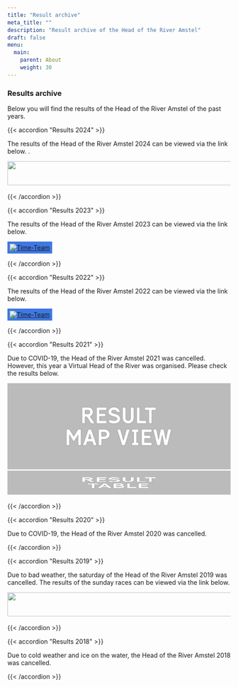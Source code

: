 ```yaml
---
title: "Result archive"
meta_title: ""
description: "Result archive of the Head of the River Amstel"
draft: false
menu:
  main:
    parent: About
    weight: 30
---
```

### Results archive 
Below you will find the results of the Head of the River Amstel of the past years.



{{< accordion "Results 2024" >}}

The results of the Head of the River Amstel 2024 can be viewed via the link below.
.

<a href="https://hoesnelwasik.nl/head/2024/uitslagen#blocks" target="_blank"><img alt="" height="54" src="https://poweredbyiris.nl/wp-content/uploads/2014/04/banner_poweredbyiris1.png" width="519"></a>

{{< /accordion >}}

{{< accordion "Results 2023" >}}

The results of the Head of the River Amstel 2023 can be viewed via the link below.

<a href="https://regatta.time-team.nl/headoftheriveramstel/2023/results/events.php" target="_blank"><img alt="Time-Team" src="https://regatta.time-team.nl/inc/img/header.png" style="background-color: rgb(63, 120, 227); padding: 5px;"></a>

{{< /accordion >}}

{{< accordion "Results 2022" >}}

The results of the Head of the River Amstel 2022 can be viewed via the link below.

<a href="https://regatta.time-team.nl/headoftheriveramstel/2022/results/events.php" target="_blank"><img alt="Time-Team" src="https://regatta.time-team.nl/inc/img/header.png" style="background-color: rgb(63, 120, 227); padding: 5px;"></a>

{{< /accordion >}}

{{< accordion "Results 2021" >}}

Due to COVID-19, the Head of the River Amstel 2021 was cancelled. 
However, this year a Virtual Head of the River was organised. Please check the results below.

<div class="row items-center justify-between">
    <div class="md:col-6 py-10" style="background-image: url('images/virtualhead/Kaart_TimeTeam_NL_OP50perc.png'); background-size:cover;">
    <a href="https://rowingtracker.com/hotr/2021" target="_blank"><img alt="Kaartuitslagen Virtual Head 2021" src="images/virtualhead/hotr2021_ENG_resultaatMapView_1.png" width="519"></a>
    </div>
    <div class="md:col-6 py-10" style="background-image: url('images/virtualhead/stille-amstel-rembrandttoren-Head.cr.hvg.jpg'); background-size:cover;">
    <a href="https://regatta.time-team.nl/hotr/2021/index.php" target="_blank"><img alt="Tabeluitslagen Virtual Head 2021" height="54" src="images/virtualhead/hotr2021_ENG_resultaatTABEL_1.png" width="519"></a>
  </div>
</div>


{{< /accordion >}}

{{< accordion "Results 2020" >}}

Due to COVID-19, the Head of the River Amstel 2020 was cancelled.

{{< /accordion >}}

{{< accordion "Results 2019" >}}

Due to bad weather, the saturday of the Head of the River Amstel 2019 was cancelled. The results of the sunday races can be viewed via the link below.

<a href="https://hoesnelwasik.nl/head/2019/uitslagen#blocks" target="_blank"><img alt="" height="54" src="https://poweredbyiris.nl/wp-content/uploads/2014/04/banner_poweredbyiris1.png" width="519"></a>

{{< /accordion >}}

{{< accordion "Results 2018" >}}

Due to cold weather and ice on the water, the Head of the River Amstel 2018 was cancelled.

{{< /accordion >}}